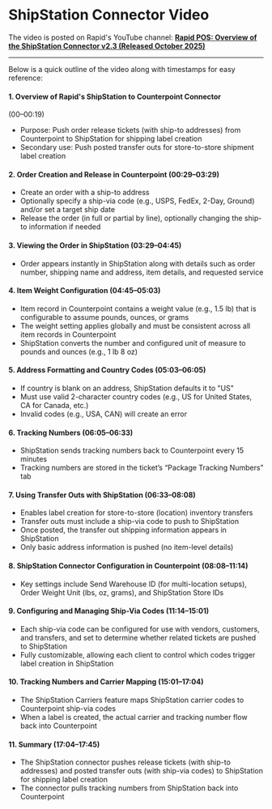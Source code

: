 # ShipStation Connector Video

The video is posted on Rapid's YouTube channel: [**Rapid POS: Overview of the ShipStation Connector v2.3 (Released October 2025)**](https://youtube.com/watch?v=lj0hBLYEE0s)

---

Below is a quick outline of the video along with timestamps for easy reference:

#### 1. Overview of Rapid's ShipStation to Counterpoint Connector
(00–00:19)  
- Purpose: Push order release tickets (with ship-to addresses) from Counterpoint to ShipStation for shipping label creation
- Secondary use: Push posted transfer outs for store-to-store shipment label creation

#### 2. Order Creation and Release in Counterpoint (00:29–03:29)  
- Create an order with a ship-to address
- Optionally specify a ship-via code (e.g., USPS, FedEx, 2-Day, Ground) and/or set a target ship date
- Release the order (in full or partial by line), optionally changing the ship-to information if needed

#### 3. Viewing the Order in ShipStation (03:29–04:45)  
- Order appears instantly in ShipStation along with details such as order number, shipping name and address, item details, and requested service

#### 4. Item Weight Configuration (04:45–05:03)  
- Item record in Counterpoint contains a weight value (e.g., 1.5 lb) that is configurable to assume pounds, ounces, or grams
- The weight setting applies globally and must be consistent across all item records in Counterpoint
- ShipStation converts the number and configured unit of measure to pounds and ounces (e.g., 1 lb 8 oz) 

#### 5. Address Formatting and Country Codes (05:03–06:05)  
- If country is blank on an address, ShipStation defaults it to "US"
- Must use valid 2-character country codes (e.g., US for United States, CA for Canada, etc.)
- Invalid codes (e.g., USA, CAN) will create an error

#### 6. Tracking Numbers (06:05–06:33)  
- ShipStation sends tracking numbers back to Counterpoint every 15 minutes
- Tracking numbers are stored in the ticket’s “Package Tracking Numbers” tab

#### 7. Using Transfer Outs with ShipStation (06:33–08:08)  
- Enables label creation for store-to-store (location) inventory transfers
- Transfer outs must include a ship-via code to push to ShipStation
- Once posted, the transfer out shipping information appears in ShipStation
- Only basic address information is pushed (no item-level details)

#### 8. ShipStation Connector Configuration in Counterpoint (08:08–11:14)  
- Key settings include Send Warehouse ID (for multi-location setups), Order Weight Unit (lbs, oz, grams), and ShipStation Store IDs

#### 9. Configuring and Managing Ship-Via Codes (11:14–15:01)  
- Each ship-via code can be configured for use with vendors, customers, and transfers, and set to determine whether related tickets are pushed to ShipStation
- Fully customizable, allowing each client to control which codes trigger label creation in ShipStation

#### 10. Tracking Numbers and Carrier Mapping (15:01–17:04)    
- The ShipStation Carriers feature maps ShipStation carrier codes to Counterpoint ship-via codes
- When a label is created, the actual carrier and tracking number flow back into Counterpoint

#### 11. Summary (17:04–17:45)  
- The ShipStation connector pushes release tickets (with ship-to addresses) and posted transfer outs (with ship-via codes) to ShipStation for shipping label creation
- The connector pulls tracking numbers from ShipStation back into Counterpoint
